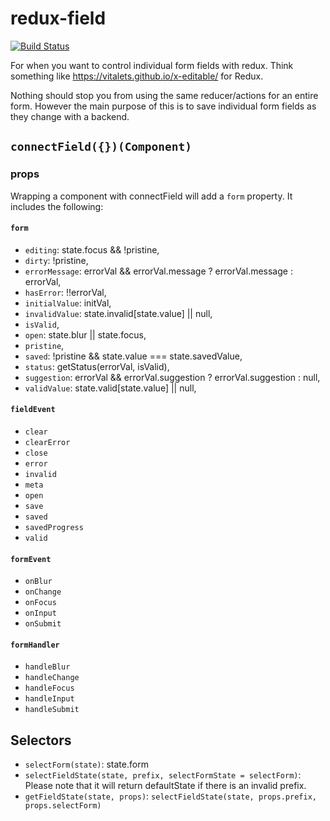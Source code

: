 # redux-field
[![Build Status](https://travis-ci.org/cape-io/redux-field.svg?branch=master)](https://travis-ci.org/cape-io/redux-field)

For when you want to control individual form fields with redux. Think something like https://vitalets.github.io/x-editable/ for Redux.

Nothing should stop you from using the same reducer/actions for an entire form. However the main purpose of this is to save individual form fields as they change with a backend.

## `connectField({})(Component)`
### props
Wrapping a component with connectField will add a `form` property. It includes the following:
#### `form`
* `editing`: state.focus && !pristine,
* `dirty`: !pristine,
* `errorMessage`: errorVal && errorVal.message ? errorVal.message : errorVal,
* `hasError`: !!errorVal,
* `initialValue`: initVal,
* `invalidValue`: state.invalid[state.value] || null,
* `isValid`,
* `open`: state.blur || state.focus,
* `pristine`,
* `saved`: !pristine && state.value === state.savedValue,
* `status`: getStatus(errorVal, isValid),
* `suggestion`: errorVal && errorVal.suggestion ? errorVal.suggestion : null,
* `validValue`: state.valid[state.value] || null,

#### `fieldEvent`
* `clear`
* `clearError`
* `close`
* `error`
* `invalid`
* `meta`
* `open`
* `save`
* `saved`
* `savedProgress`
* `valid`

#### `formEvent`
* `onBlur`
* `onChange`
* `onFocus`
* `onInput`
* `onSubmit`

#### `formHandler`
* `handleBlur`
* `handleChange`
* `handleFocus`
* `handleInput`
* `handleSubmit`

## Selectors
* `selectForm(state)`: state.form
* `selectFieldState(state, prefix, selectFormState = selectForm)`: Please note that it will return defaultState if there is an invalid prefix.
* `getFieldState(state, props)`: `selectFieldState(state, props.prefix, props.selectForm)`
